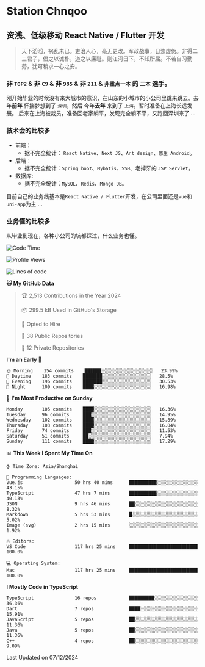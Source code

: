 # Station Chnqoo

## 资浅、低级移动 React Native / Flutter 开发

> 天下滔滔，祸乱未已。吏治人心，毫无更改。军政战事，日崇虚伪。非得二三君子，倡之以诚朴，道之以廉耻。则江河日下，不知所届。不若自习勤劳，犹可稍求一心之安。

### 非 `TOP2` & 非 `C9` & 非 `985` & 非 `211` & `非重点一本` 的 `二本` 选手。

刚开始毕业的时候没有来大城市的意识，在山东的小城市的小公司里跳来跳去。~~去年~~**前年** 怀揣梦想到了 `深圳`，然后 ~~今年~~**去年** 来到了 `上海`。~~暂时准备在上海长远发展~~。
后来在上海被裁员，准备回老家躺平，发现完全躺不平，又跑回深圳来了 ...

### 技术会的比较多

- 前端：
  - 据不完全统计： `React Native`、`Next JS`、`Ant design`、`原生 Android`。
- 后端：
  - 据不完全统计：`Spring boot`、`Mybatis`、`SSH`、老掉牙的 `JSP Servlet`。
- 数据库:
  - 据不完全统计：`MySQL`、`Redis`、`Mongo DB`。

目前自己的业务线基本是`React Native / Flutter`开发，在公司里面还是`vue`和`uni-app`为主 ...

### 业务懂的比较多

从毕业到现在，各种小公司的坑都踩过，什么业务也懂。

<!--START_SECTION:waka-->
![Code Time](http://img.shields.io/badge/Code%20Time-6%2C876%20hrs%2021%20mins-blue)

![Profile Views](http://img.shields.io/badge/Profile%20Views-0-blue)

![Lines of code](https://img.shields.io/badge/From%20Hello%20World%20I%27ve%20Written-481%20Thousand%20lines%20of%20code-blue)

**🐱 My GitHub Data** 

> 🏆 2,513 Contributions in the Year 2024
 > 
> 📦 299.5 kB Used in GitHub's Storage 
 > 
> 💼 Opted to Hire
 > 
> 📜 38 Public Repositories 
 > 
> 🔑 12 Private Repositories  
 > 
**I'm an Early 🐤** 

```text
🌞 Morning    154 commits    ██████░░░░░░░░░░░░░░░░░░░   23.99% 
🌆 Daytime    183 commits    ███████░░░░░░░░░░░░░░░░░░   28.5% 
🌃 Evening    196 commits    ███████░░░░░░░░░░░░░░░░░░   30.53% 
🌙 Night      109 commits    ████░░░░░░░░░░░░░░░░░░░░░   16.98%

```
📅 **I'm Most Productive on Sunday** 

```text
Monday       105 commits    ████░░░░░░░░░░░░░░░░░░░░░   16.36% 
Tuesday      96 commits     ███░░░░░░░░░░░░░░░░░░░░░░   14.95% 
Wednesday    102 commits    ████░░░░░░░░░░░░░░░░░░░░░   15.89% 
Thursday     103 commits    ████░░░░░░░░░░░░░░░░░░░░░   16.04% 
Friday       74 commits     ███░░░░░░░░░░░░░░░░░░░░░░   11.53% 
Saturday     51 commits     ██░░░░░░░░░░░░░░░░░░░░░░░   7.94% 
Sunday       111 commits    ████░░░░░░░░░░░░░░░░░░░░░   17.29%

```


📊 **This Week I Spent My Time On** 

```text
⌚︎ Time Zone: Asia/Shanghai

💬 Programming Languages: 
Vue.js                   50 hrs 40 mins      ██████████░░░░░░░░░░░░░░░   43.15% 
TypeScript               47 hrs 7 mins       ██████████░░░░░░░░░░░░░░░   40.13% 
JSON                     9 hrs 46 mins       ██░░░░░░░░░░░░░░░░░░░░░░░   8.32% 
Markdown                 5 hrs 53 mins       █░░░░░░░░░░░░░░░░░░░░░░░░   5.02% 
Image (svg)              2 hrs 15 mins       ░░░░░░░░░░░░░░░░░░░░░░░░░   1.92%

🔥 Editors: 
VS Code                  117 hrs 25 mins     █████████████████████████   100.0%

💻 Operating System: 
Mac                      117 hrs 25 mins     █████████████████████████   100.0%

```

**I Mostly Code in TypeScript** 

```text
TypeScript               16 repos            █████████░░░░░░░░░░░░░░░░   36.36% 
Dart                     7 repos             ████░░░░░░░░░░░░░░░░░░░░░   15.91% 
JavaScript               5 repos             ██░░░░░░░░░░░░░░░░░░░░░░░   11.36% 
Java                     5 repos             ██░░░░░░░░░░░░░░░░░░░░░░░   11.36% 
C++                      4 repos             ██░░░░░░░░░░░░░░░░░░░░░░░   9.09%

```



 Last Updated on 07/12/2024
<!--END_SECTION:waka-->

<!---
ChenqiaoStation/ChenqiaoStation is a ✨ special ✨ repository because its `README.md` (this file) appears on your GitHub profile.
You can click the Preview link to take a look at your changes.
--->
